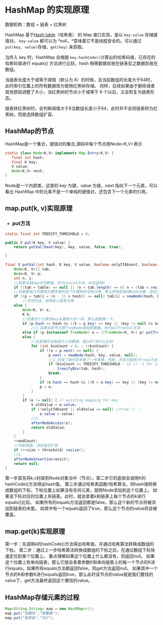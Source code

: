 # HashMap 的实现原理

数据机构：数组 + 链表 + 红黑树

HashMap 基于<u>Hash table</u>（哈希表） 的 Map 接口实现，是以 `key-value`​ 存储键值对。
`key-value`​ 都可以为 *null，*意味着它不是线程安全的。可以通过 `put(key, value)`​ 存储，`get(key)`​ 来获取。

当传入 key 时，HashMap 会根据 `key.hashCode()`​ 计算出的哈希码值，已存在的哈希码值进行 equals() 方法进行比较，hash 相等数据存放在链表反之数据存放在数组。

当链表长度大于或等于阈值（默认为 8）的时候，且当前数组的长度大于64时，此时索引位置上的所有数据改为使用红黑树存储。
同样，后续如果由于删除或者其他原因调整了大小，当红黑树的节点小于或等于 6 个以后，又会恢复为链表形态。

链表转红黑树时，会判断阈值大于8当数组长度小于64，此时并不会将链表转为红黑树。而是选择数组扩容。

## HashMap的节点

HashMap是一个集合，键值对的集合,源码中每个节点用Node<K,V>表示

```java
static class Node<K,V> implements Map.Entry<K,V> {
   final int hash;
   final K key;
   V value;
   Node<K,V> next;
}
```

Node是一个内部类，这里的 key 为键，value 为值，next 指向下一个元素，可以看出 HashMap 中的元素不是一个单纯的键值对，还包含下一个元素的引用。

## map.put(k, v)实现原理

* ### put方法

```java
static final int TREEIFY_THRESHOLD = 8;

public V put(K key, V value) {
    return putVal(hash(key), key, value, false, true);

}

final V putVal(int hash, K key, V value, boolean onlyIfAbsent, boolean evict) {
    Node<K, V>[] tab;
    Node<K, V> p;
    int n, i;
    //如果当前map中无数据，执行resize方法。并且返回n
    if ((tab = table) == null || (n = tab.length) == 0) n = (tab = resize()).length;
    //如果要插入的键值对要存放的这个位置刚好没有元素，那么把他封装成Node对象，放在这个位置上即可
    if ((p = tab[i = (n - 1) & hash]) == null) tab[i] = newNode(hash, key, value, null);
        //否则的话，说明这上面有元素
    else {
        Node<K, V> e;
        K k;
        //如果这个元素的key与要插入的一样，那么就替换一下。
        if (p.hash == hash && ((k = p.key) == key || (key != null && key.equals(k)))) e = p;
            //1.如果当前节点是TreeNode类型的数据，执行putTreeVal方法
        else if (p instanceof TreeNode) e = ((TreeNode<K, V>) p).putTreeVal(this, tab, hash, key, value);
        else {
            //还是遍历这条链子上的数据，跟jdk7没什么区别
            for (int binCount = 0; ; ++binCount) {
                if ((e = p.next) == null) {
                    p.next = newNode(hash, key, value, null);
                    //2.完成了操作后多做了一件事情，判断，并且可能执行treeifyBin方法
                    if (binCount >= TREEIFY_THRESHOLD - 1) // -1 for 1st
                        treeifyBin(tab, hash);
                    break;
                }
                if (e.hash == hash && ((k = e.key) == key || (key != null && key.equals(k)))) break;
                p = e;
            }
        }
        if (e != null) { // existing mapping for key
            V oldValue = e.value;
            if (!onlyIfAbsent || oldValue == null) //true || --
                e.value = value;
            //3.
            afterNodeAccess(e);
            return oldValue;
        }
    }
    ++modCount;
    //判断阈值，决定是否扩容
    if (++size > threshold) resize();
    //4.
    afterNodeInsertion(evict);
    return null;
}
```

第一步首先将k,v封装到Node对象当中（节点）。第二步它的底层会调用K的hashCode()方法得出hash值。
第三步通过哈希表函数/哈希算法，将hash值转换成数组的下标，下标位置上如果没有任何元素，就把Node添加到这个位置上。
如果说下标对应的位置上有链表。此时，就会拿着k和链表上每个节点的k进行equals()比较。
如果所有的equals方法返回都是false，那么这个新的节点将被添加到链表的末尾。
如其中有一个equals返回了true，那么这个节点的value将会被覆盖。

## map.get(k)实现原理

第一步：先调用k的hashCode()方法得出哈希值，并通过哈希算法转换成数组的下标。
第二步：通过上一步哈希算法转换成数组的下标之后，在通过数组下标快速定位到某个位置上。
重点理解如果这个位置上什么都没有，则返回null。
如果这个位置上有单向链表，那么它就会拿着参数K和单向链表上的每一个节点的K进行equals，如果所有equals方法都返回false，则get方法返回null。
如果其中一个节点的K和参数K进行equals返回true，那么此时该节点的value就是我们要找的value了，get方法最终返回这个要找的value。  

## HashMap存储元素的过程

```java
Map<String,String> map = new HashMap<>();
map.put("刘德华","张惠妹");
map.put("张学友","大S");
```
